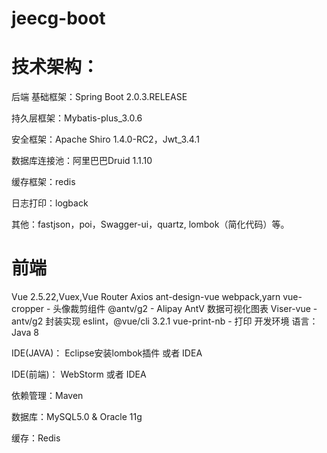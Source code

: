 # jeecg-boot
# 技术架构：
后端
基础框架：Spring Boot 2.0.3.RELEASE

持久层框架：Mybatis-plus_3.0.6

安全框架：Apache Shiro 1.4.0-RC2，Jwt_3.4.1

数据库连接池：阿里巴巴Druid 1.1.10

缓存框架：redis

日志打印：logback

其他：fastjson，poi，Swagger-ui，quartz, lombok（简化代码）等。

# 前端
Vue 2.5.22,Vuex,Vue Router
Axios
ant-design-vue
webpack,yarn
vue-cropper - 头像裁剪组件
@antv/g2 - Alipay AntV 数据可视化图表
Viser-vue - antv/g2 封装实现
eslint，@vue/cli 3.2.1
vue-print-nb - 打印
开发环境
语言：Java 8

IDE(JAVA)： Eclipse安装lombok插件 或者 IDEA

IDE(前端)： WebStorm 或者 IDEA

依赖管理：Maven

数据库：MySQL5.0 & Oracle 11g

缓存：Redis
